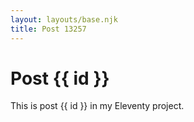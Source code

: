 ```yaml
---
layout: layouts/base.njk
title: Post 13257
---
```


# Post {{ id }}

This is post {{ id }} in my Eleventy project.
